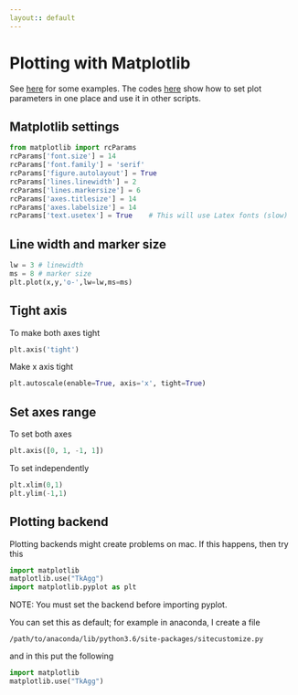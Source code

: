 ```yaml
---
layout:: default
---
```


# Plotting with Matplotlib

See [here](http://nbviewer.jupyter.org/github/cpraveen/python/blob/master/04_matplotlib.ipynb) for some examples. The codes [here](https://github.com/cpraveen/cfdlab/tree/master/python) show how to set plot parameters in one place and use it in other scripts.

## Matplotlib settings

```python
from matplotlib import rcParams
rcParams['font.size'] = 14
rcParams['font.family'] = 'serif'
rcParams['figure.autolayout'] = True
rcParams['lines.linewidth'] = 2
rcParams['lines.markersize'] = 6
rcParams['axes.titlesize'] = 14
rcParams['axes.labelsize'] = 14
rcParams['text.usetex'] = True    # This will use Latex fonts (slow)
```

## Line width and marker size

```python
lw = 3 # linewidth
ms = 8 # marker size
plt.plot(x,y,'o-',lw=lw,ms=ms)
```

## Tight axis

To make both axes tight

```python
plt.axis('tight')
```

Make x axis tight

```python
plt.autoscale(enable=True, axis='x', tight=True)
```

## Set axes range

To set both axes

```python
plt.axis([0, 1, -1, 1])
```

To set independently

```python
plt.xlim(0,1)
plt.ylim(-1,1)
```

## Plotting backend

Plotting backends might create problems on mac. If this happens, then try this

```python
import matplotlib
matplotlib.use("TkAgg")
import matplotlib.pyplot as plt
```

NOTE: You must set the backend before importing pyplot.

You can set this as default; for example in anaconda, I create a file

```text
/path/to/anaconda/lib/python3.6/site-packages/sitecustomize.py
```

and in this put the following

```python
import matplotlib
matplotlib.use("TkAgg")
```
